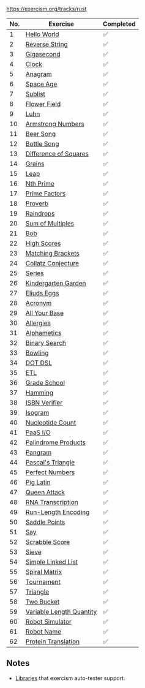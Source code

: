 https://exercism.org/tracks/rust

| No. | Exercise | Completed |
|-----|----------|-----------|
| 1   | [Hello World](./hello-world)        |  ✅ |
| 2   | [Reverse String](./reverse-string)  |  ✅ |
| 3   | [Gigasecond](./gigasecond)          |  ✅ |
| 4   | [Clock](./clock)                    |  ✅ |
| 5   | [Anagram](./anagram)                |  ✅ |
| 6   | [Space Age](./space-age)            |  ✅ |
| 7   | [Sublist](./sublist)                |  ✅ |
| 8   | [Flower Field](./flower-field)      |  ✅ |
| 9   | [Luhn](./luhn)                      |  ✅ |
| 10  | [Armstrong Numbers](./armstrong-number)       | ✅ |
| 11  | [Beer Song](./beer-song)             | ✅ |
| 12  | [Bottle Song](./bottle-song)         | ✅ |
| 13  | [Difference of Squares](./differences-of-squares) | ✅ |
| 14  | [Grains](./grains)                   | ✅ |
| 15  | [Leap](./leap)                       | ✅ |
| 16  | [Nth Prime](./nth-prime)             | ✅ |
| 17  | [Prime Factors](./prime-factors)     | ✅ |
| 18  | [Proverb](./proverb)                 | ✅ |
| 19  | [Raindrops](./raindrops)             | ✅ |
| 20  | [Sum of Multiples](./sum-of-multiples)        | ✅ |
| 21  | [Bob](./bob)                         | ✅ |
| 22  | [High Scores](./high-scores)         | ✅ |
| 23  | [Matching Brackets](./matching-brackets)      | ✅ |
| 24  | [Collatz Conjecture](./collatz-conjecture)    | ✅ |
| 25  | [Series](./series)                   | ✅ |
| 26  | [Kindergarten Garden](./kindergarten-garden)  | ✅ |
| 27  | [Eliuds Eggs](./eliuds-eggs)         | ✅ |
| 28  | [Acronym](./acronym)                 | ✅ |
| 29  | [All Your Base](./all-your-base)     | ✅ |
| 30  | [Allergies](./allergies)             | ✅ |
| 31  | [Alphametics](./alphametics)         | ✅ |
| 32  | [Binary Search](./binary-search)     | ✅ |
| 33  | [Bowling](./bowling)                 | ✅ |
| 34  | [DOT DSL](./dot-dsl)                 | ✅ |
| 35  | [ETL](./etl)                         | ✅ |
| 36  | [Grade School](./grade-school)       | ✅ |
| 37  | [Hamming](./hamming)                 | ✅ |
| 38  | [ISBN Verifier](./isbn-verifier)     | ✅ |
| 39  | [Isogram](./isogram)                 | ✅ |
| 40  | [Nucleotide Count](./nucleotide-count)        |✅ |
| 41  | [PaaS I/O](./paasio)                  |✅ |
| 42  | [Palindrome Products](./palindrome-products)  |✅ |
| 43  | [Pangram](./pangram)                  |✅ |
| 44  | [Pascal's Triangle](./pascals-triangle)       |✅ |
| 45  | [Perfect Numbers](./perfect-numbers)  |✅ |
| 46  | [Pig Latin](./pig-latin)              |✅ |
| 47  | [Queen Attack](./queen-attack)        |✅ |
| 48  | [RNA Transcription](./rna-transcription)      |✅ |
| 49  | [Run-Length Encoding](./run-length-encoding)  |✅ |
| 50  | [Saddle Points](./saddle-points)      |✅ |
| 51  | [Say](./say)                          |✅ |
| 52  | [Scrabble Score](./scrabble-score)    |✅ |
| 53  | [Sieve](./sieve)                      |✅ |
| 54  | [Simple Linked List](./simple-linked-list)    |✅ |
| 55  | [Spiral Matrix](./spiral-matrix)      |✅ |
| 56  | [Tournament](./tournament)            |✅ |
| 57  | [Triangle](./triangle)                |✅ |
| 58  | [Two Bucket](./two-bucket)            |✅ |
| 59  | [Variable Length Quantity](./variable-length-quantity) |✅ |
| 60  | [Robot Simulator](./robot-simulator)  |✅ |
| 61  | [Robot Name](./robot-name)            |✅ |
| 62  | [Protein Translation](./protein-translation) |✅ |

## Notes

- [Libraries](https://github.com/exercism/rust-test-runner/blob/main/local-registry/Cargo.toml) that exercism auto-tester support.
